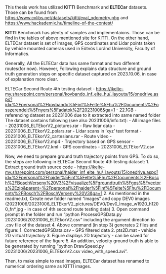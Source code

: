 This thesis work has utilized **KITTI** Benchmark and **ELTECar** datasets. Those can be found from https://www.cvlibs.net/datasets/kitti/eval_odometry.php and https://www.hackademix.hu/timeline-of-the-contest/

**KITTI** Benchmark has plenty of samples and implementaions. Those can be find in the tables of above mentioned site for KITTI. 
On the other hand, ELTECar dataset is set of images, GPS coordinates and Lidar points taken by vehicle mounted cameras used in Eötvös Loránd University, Faculty of Informatics.


Generally, All the ELTECar data has same format and two different routes(for now). However, Following explains data structure and ground truth generation steps on specific dataset captured on 2023.10.06, in case of explanation more clear.

ELTECar Second Route 4th testing dataset - https://ikelte-my.sharepoint.com/personal/kovbando_inf_elte_hu/_layouts/15/onedrive.aspx?id=%2Fpersonal%2Fkovbando%5Finf%5Felte%5Fhu%2FDocuments%2Fosszerendelt%5Fnyers%5Fadatok%2F20231006&ga=1 - 22.1GB - referencing dataset as 20231006 due to it extracted into same named folder
The dataset contains following (see also 20231006/info.txt):
	-	All image files - 20231006_ELTEkorV2_pictures.rar
	-	Raw lidar data - 20231006_ELTEkorV2_polars.rar
	-	Lidar scans in ‘xyz’ text format - 20231006_ELTEkorV2_cartesians.rar
	-	Route video - 20231006_ELTEkorV2.mp4
	-	Trajectory based on GPS sensor - 20231006_ELTEkorV2.kml
	-	GPS coordinates - 20231006_ELTEkorV2.csv

Now, we need to prepare ground truth trajectory points from GPS. To do so, the steps are following in ELTECar Second Route 4th testing dataset:
	1. Extract ground truth source code - https://ikelte-my.sharepoint.com/personal/hajder_inf_elte_hu/_layouts/15/onedrive.aspx?id=%2Fpersonal%2Fhajder%5Finf%5Felte%5Fhu%2FDocuments%2FBosch%2FBoschVerseny%20V3%2Fvisualize%5Fgroundtruth%5Fgps%5Fvectors%2Ezip&parent=%2Fpersonal%2Fhajder%5Finf%5Felte%5Fhu%2FDocuments%2FBosch%2FBoschVerseny%20V3&ga=1
	2. As mentioned in the readme.txt, Create new folder named “images” and copy DEV0 images (20231006/20231006_ELTEkorV2_pictures/DEV0/Dev0_Image_w1920_h1200_fn*.jpg - in case of 4th second route testing data)
	3. Open command prompt in the folder and run “python ProcessGPSData.py 20231006/20231006_ELTEkorV2.csv” including the argument direction to .csv file of the dataset 
	4. Above command (in step 3) generates 2 files and figure:
		1. CorrectedGPSData.csv - GPS filtered data
		2. pts2D.mat - vehicle 2D virtual trajectory
		3. Figure displays 2D trajectory - can be saved for future reference of the figure 
	5. An addition, velocity ground truth is able to be generated by running “python DrawSpeed.py 20231006/20231006_ELTEkorV2.csv video_with_speed.avi”. 

Then, to make simple to read images, ELTECar dataset has renamed to numerical ordering same as KITTI images.  
